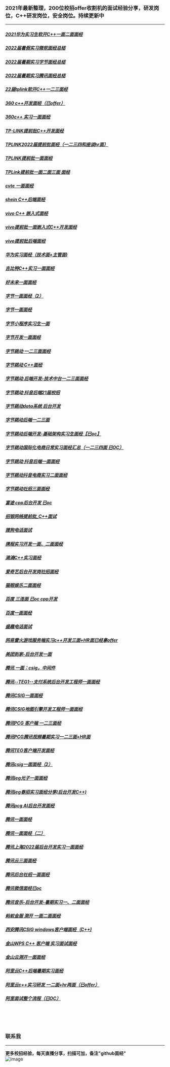 
### 2021年最新整理，200位校招offer收割机的面试经验分享，研发岗位，C++研发岗位，安全岗位。持续更新中
----

##### [2021华为实习生软开C++一面二面面经](https://github.com/0voice/interview_experience/blob/main/2021%E5%8D%8E%E4%B8%BA%E5%AE%9E%E4%B9%A0%E7%94%9F%E8%BD%AF%E5%BC%80C%2B%2B%E4%B8%80%E9%9D%A2%E4%BA%8C%E9%9D%A2%E9%9D%A2%E7%BB%8F/2021%E5%8D%8E%E4%B8%BA%E5%AE%9E%E4%B9%A0%E7%94%9F%E8%BD%AF%E5%BC%80C%2B%2B%E4%B8%80%E9%9D%A2%E4%BA%8C%E9%9D%A2%E9%9D%A2%E7%BB%8F)

##### [2022届暑假实习微软面经总结](https://github.com/0voice/interview_experience/blob/main/2022%E5%B1%8A%E6%9A%91%E5%81%87%E5%AE%9E%E4%B9%A0%E5%BE%AE%E8%BD%AF%E9%9D%A2%E7%BB%8F%E6%80%BB%E7%BB%93/2022%E5%B1%8A%E6%9A%91%E5%81%87%E5%AE%9E%E4%B9%A0%E5%BE%AE%E8%BD%AF%E9%9D%A2%E7%BB%8F%E6%80%BB%E7%BB%93)

##### [2022届暑期实习字节面经总结](https://github.com/0voice/interview_experience/blob/main/2022%E5%B1%8A%E6%9A%91%E6%9C%9F%E5%AE%9E%E4%B9%A0%E5%AD%97%E8%8A%82%E9%9D%A2%E7%BB%8F%E6%80%BB%E7%BB%93/2022%E5%B1%8A%E6%9A%91%E6%9C%9F%E5%AE%9E%E4%B9%A0%E5%AD%97%E8%8A%82%E9%9D%A2%E7%BB%8F%E6%80%BB%E7%BB%93)

##### [2022届暑期实习腾讯面经总结](https://github.com/0voice/interview_experience/blob/main/2022%E5%B1%8A%E6%9A%91%E6%9C%9F%E5%AE%9E%E4%B9%A0%E8%85%BE%E8%AE%AF%E9%9D%A2%E7%BB%8F%E6%80%BB%E7%BB%93/2022%E5%B1%8A%E6%9A%91%E6%9C%9F%E5%AE%9E%E4%B9%A0%E8%85%BE%E8%AE%AF%E9%9D%A2%E7%BB%8F%E6%80%BB%E7%BB%93)

##### [22届tplink软开C++一二三面经](https://github.com/0voice/interview_experience/blob/main/22%E5%B1%8Atplink%E8%BD%AF%E5%BC%80C%2B%2B%E4%B8%80%E4%BA%8C%E4%B8%89%E9%9D%A2%E7%BB%8F/22%E5%B1%8Atplink%E8%BD%AF%E5%BC%80C%2B%2B%E4%B8%80%E4%BA%8C%E4%B8%89%E9%9D%A2%E7%BB%8F)

##### [360 c++开发面经（已offer）](https://github.com/0voice/interview_experience/blob/main/360%20c%2B%2B%E5%BC%80%E5%8F%91%E9%9D%A2%E7%BB%8F%EF%BC%88%E5%B7%B2offer%EF%BC%89/360%20c%2B%2B%E5%BC%80%E5%8F%91%E9%9D%A2%E7%BB%8F%EF%BC%88%E5%B7%B2offer%EF%BC%89)

##### [360c++ 实习一面面经](https://github.com/0voice/interview_experience/blob/main/360c%2B%2B%20%E5%AE%9E%E4%B9%A0%E4%B8%80%E9%9D%A2%E9%9D%A2%E7%BB%8F/360%20C%2B%2B%E5%AE%9E%E4%B9%A0%E4%B8%80%E9%9D%A2%E9%9D%A2%E7%BB%8F)

##### [TP-LINK提前批C++开发面经](https://github.com/0voice/interview_experience/blob/main/TP-LINK%E6%8F%90%E5%89%8D%E6%89%B9C%2B%2B%E5%BC%80%E5%8F%91/TP-LINK%E6%8F%90%E5%89%8D%E6%89%B9C%2B%2B%E5%BC%80%E5%8F%91%E9%9D%A2%E7%BB%8F)

##### [TPLINK2022届提前批面经（一二三四和座谈hr面）](https://github.com/0voice/interview_experience/blob/main/TPLINK2022%E5%B1%8A%E6%8F%90%E5%89%8D%E6%89%B9%E9%9D%A2%E7%BB%8F%EF%BC%88%E4%B8%80%E4%BA%8C%E4%B8%89%E5%9B%9B%E5%92%8C%E5%BA%A7%E8%B0%88hr%E9%9D%A2%EF%BC%89/TPLINK2022%E5%B1%8A%E6%8F%90%E5%89%8D%E6%89%B9%E9%9D%A2%E7%BB%8F%EF%BC%88%E4%B8%80%E4%BA%8C%E4%B8%89%E5%9B%9B%E5%92%8C%E5%BA%A7%E8%B0%88hr%E9%9D%A2%EF%BC%89)

##### [TPLINK提前批一面面经](https://github.com/0voice/interview_experience/blob/main/TPLINK%E6%8F%90%E5%89%8D%E6%89%B9%E4%B8%80%E9%9D%A2%E9%9D%A2%E7%BB%8F/TPLINK%E6%8F%90%E5%89%8D%E6%89%B9%E4%B8%80%E9%9D%A2%E9%9D%A2%E7%BB%8F)

##### [TPLink提前批一面二面三面 面经](https://github.com/0voice/interview_experience/blob/main/TPLink%E6%8F%90%E5%89%8D%E6%89%B9%E4%B8%80%E9%9D%A2%E4%BA%8C%E9%9D%A2%E4%B8%89%E9%9D%A2%20%E9%9D%A2%E7%BB%8F/TPLink%E6%8F%90%E5%89%8D%E6%89%B9%E4%B8%80%E9%9D%A2%E4%BA%8C%E9%9D%A2%E4%B8%89%E9%9D%A2%20%E9%9D%A2%E7%BB%8F)

##### [cvte 一面面经](https://github.com/0voice/interview_experience/blob/main/cvte%20%E4%B8%80%E9%9D%A2%E9%9D%A2%E7%BB%8F/cvte%20%E4%B8%80%E9%9D%A2%E9%9D%A2%E7%BB%8F)

##### [shein C++后端面经](https://github.com/0voice/interview_experience/blob/main/shein%20C%2B%2B%E5%90%8E%E7%AB%AF%E9%9D%A2%E7%BB%8F/shein%20C%2B%2B%E5%90%8E%E7%AB%AF%E9%9D%A2%E7%BB%8F)

##### [vivo C++ 嵌入式面经](https://github.com/0voice/interview_experience/blob/main/vivo%20C%2B%2B%20%E5%B5%8C%E5%85%A5%E5%BC%8F%E9%9D%A2%E7%BB%8F/vivo%20C%2B%2B%20%E5%B5%8C%E5%85%A5%E5%BC%8F%E9%9D%A2%E7%BB%8F)

##### [vivo提前批一面嵌入式C++开发面经](https://github.com/0voice/interview_experience/blob/main/vivo%E6%8F%90%E5%89%8D%E6%89%B9%E4%B8%80%E9%9D%A2%E5%B5%8C%E5%85%A5%E5%BC%8FC%2B%2B%E5%BC%80%E5%8F%91%E9%9D%A2%E7%BB%8F/vivo%E6%8F%90%E5%89%8D%E6%89%B9%E4%B8%80%E9%9D%A2%E5%B5%8C%E5%85%A5%E5%BC%8FC%2B%2B%E5%BC%80%E5%8F%91%E9%9D%A2%E7%BB%8F)

##### [vivo提前批后端面经](https://github.com/0voice/interview_experience/blob/main/vivo%E6%8F%90%E5%89%8D%E6%89%B9%E5%90%8E%E7%AB%AF%E9%9D%A2%E7%BB%8F/vivo%E6%8F%90%E5%89%8D%E6%89%B9%E5%90%8E%E7%AB%AF%E9%9D%A2%E7%BB%8F)

##### [华为实习面经（技术面+主管面)](https://github.com/0voice/interview_experience/blob/main/%E5%8D%8E%E4%B8%BA%E5%AE%9E%E4%B9%A0%E9%9D%A2%E7%BB%8F%EF%BC%88%E6%8A%80%E6%9C%AF%E9%9D%A2%2B%E4%B8%BB%E7%AE%A1%E9%9D%A2%EF%BC%89/%E5%8D%8E%E4%B8%BA%E5%AE%9E%E4%B9%A0%E9%9D%A2%E7%BB%8F%EF%BC%88%E6%8A%80%E6%9C%AF%E9%9D%A2%2B%E4%B8%BB%E7%AE%A1%E9%9D%A2)

##### [吉比特C++实习一面面经](https://github.com/0voice/interview_experience/blob/main/%E5%90%89%E6%AF%94%E7%89%B9C%2B%2B%E5%AE%9E%E4%B9%A0%E4%B8%80%E9%9D%A2%E9%9D%A2%E7%BB%8F/%E5%90%89%E6%AF%94%E7%89%B9C%2B%2B%E5%AE%9E%E4%B9%A0%E4%B8%80%E9%9D%A2%E9%9D%A2%E7%BB%8F)

##### [好未来一面面经](https://github.com/0voice/interview_experience/blob/main/%E5%A5%BD%E6%9C%AA%E6%9D%A5%E4%B8%80%E9%9D%A2%E9%9D%A2%E7%BB%8F/%E5%A5%BD%E6%9C%AA%E6%9D%A5%E4%B8%80%E9%9D%A2%E9%9D%A2%E7%BB%8F)

##### [字节一面面经（2）](https://github.com/0voice/interview_experience/blob/main/%E5%AD%97%E8%8A%82%E4%B8%80%E9%9D%A2%E9%9D%A2%E7%BB%8F%20(2)/%E5%AD%97%E8%8A%82%E4%B8%80%E9%9D%A2%E9%9D%A2%E7%BB%8F)

##### [字节一面面经](https://github.com/0voice/interview_experience/blob/main/%E5%AD%97%E8%8A%82%E4%B8%80%E9%9D%A2%E9%9D%A2%E7%BB%8F/%E5%AD%97%E8%8A%82%E4%B8%80%E9%9D%A2%E9%9D%A2%E7%BB%8F)

##### [字节小程序实习生一面](https://github.com/0voice/interview_experience/blob/main/%E5%AD%97%E8%8A%82%E5%B0%8F%E7%A8%8B%E5%BA%8F%E5%AE%9E%E4%B9%A0%E7%94%9F%E4%B8%80%E9%9D%A2%E9%9D%A2%E7%BB%8F/%E5%AD%97%E8%8A%82%E5%B0%8F%E7%A8%8B%E5%BA%8F%E5%AE%9E%E4%B9%A0%E7%94%9F%E4%B8%80%E9%9D%A2)

##### [字节开发一面面经](https://github.com/0voice/interview_experience/blob/main/%E5%AD%97%E8%8A%82%E5%BC%80%E5%8F%91%E4%B8%80%E9%9D%A2%E9%9D%A2%E7%BB%8F/%E5%AD%97%E8%8A%82%E5%BC%80%E5%8F%91%E4%B8%80%E9%9D%A2%E9%9D%A2%E7%BB%8F)

##### [字节跳动  一二三面面经](https://github.com/0voice/interview_experience/blob/main/%E5%AD%97%E8%8A%82%E8%B7%B3%E5%8A%A8%20%20%E4%B8%80%E4%BA%8C%E4%B8%89%E9%9D%A2%E9%9D%A2%E7%BB%8F/%E5%AD%97%E8%8A%82%E8%B7%B3%E5%8A%A8%20%20%E4%B8%80%E4%BA%8C%E4%B8%89%E9%9D%A2%E9%9D%A2%E7%BB%8F)

##### [字节跳动 C++面经](https://github.com/0voice/interview_experience/blob/main/%E5%AD%97%E8%8A%82%E8%B7%B3%E5%8A%A8%20C%2B%2B%E9%9D%A2%E7%BB%8F/%E5%AD%97%E8%8A%82%E8%B7%B3%E5%8A%A8%20C%2B%2B%E9%9D%A2%E7%BB%8F)

##### [字节跳动 后端开发-技术中台一二三面面经](https://github.com/0voice/interview_experience/blob/main/%E5%AD%97%E8%8A%82%E8%B7%B3%E5%8A%A8%20%E5%90%8E%E7%AB%AF%E5%BC%80%E5%8F%91-%E6%8A%80%E6%9C%AF%E4%B8%AD%E5%8F%B0%E4%B8%80%E4%BA%8C%E4%B8%89%E9%9D%A2%E9%9D%A2%E7%BB%8F/%E5%AD%97%E8%8A%82%E8%B7%B3%E5%8A%A8%20%E5%90%8E%E7%AB%AF%E5%BC%80%E5%8F%91-%E6%8A%80%E6%9C%AF%E4%B8%AD%E5%8F%B0%E4%B8%80%E4%BA%8C%E4%B8%89%E9%9D%A2%E9%9D%A2%E7%BB%8F)

##### [字节跳动 抖音后端21届校招](https://github.com/0voice/interview_experience/blob/main/%E5%AD%97%E8%8A%82%E8%B7%B3%E5%8A%A8%20%E6%8A%96%E9%9F%B3%E5%90%8E%E7%AB%AF21%E5%B1%8A%E6%A0%A1%E6%8B%9B/%E5%AD%97%E8%8A%82%E8%B7%B3%E5%8A%A8%20%E6%8A%96%E9%9F%B3%E5%90%8E%E7%AB%AF21%E5%B1%8A%E6%A0%A1%E6%8B%9B)

##### [字节跳动data系统 后台开发](https://github.com/0voice/interview_experience/blob/main/%E5%AD%97%E8%8A%82%E8%B7%B3%E5%8A%A8data%E7%B3%BB%E7%BB%9F%20%E5%90%8E%E5%8F%B0%E5%BC%80%E5%8F%91/%E5%AD%97%E8%8A%82%E8%B7%B3%E5%8A%A8data%E7%B3%BB%E7%BB%9F%20%E5%90%8E%E5%8F%B0%E5%BC%80%E5%8F%91)

##### [字节跳动后端一二三面](https://github.com/0voice/interview_experience/blob/main/%E5%AD%97%E8%8A%82%E8%B7%B3%E5%8A%A8%E5%90%8E%E7%AB%AF%E4%B8%80%E4%BA%8C%E4%B8%89%E9%9D%A2/%E5%AD%97%E8%8A%82%E8%B7%B3%E5%8A%A8%E5%90%8E%E7%AB%AF%E4%B8%80%E4%BA%8C%E4%B8%89%E9%9D%A2)

##### [字节跳动后端开发-基础架构实习生面经【已oc】](https://github.com/0voice/interview_experience/blob/main/%E5%AD%97%E8%8A%82%E8%B7%B3%E5%8A%A8%E5%90%8E%E7%AB%AF%E5%BC%80%E5%8F%91-%E5%9F%BA%E7%A1%80%E6%9E%B6%E6%9E%84%E5%AE%9E%E4%B9%A0%E7%94%9F%E9%9D%A2%E7%BB%8F%E3%80%90%E5%B7%B2oc%E3%80%91/%E5%AD%97%E8%8A%82%E8%B7%B3%E5%8A%A8%E5%90%8E%E7%AB%AF%E5%BC%80%E5%8F%91-%E5%9F%BA%E7%A1%80%E6%9E%B6%E6%9E%84%E5%AE%9E%E4%B9%A0%E7%94%9F%E9%9D%A2%E7%BB%8F%E3%80%90%E5%B7%B2oc%E3%80%91)

##### [字节跳动国际化电商日常实习面经汇总（一二三四面 已OC）](https://github.com/0voice/interview_experience/blob/main/%E5%AD%97%E8%8A%82%E8%B7%B3%E5%8A%A8%E5%9B%BD%E9%99%85%E5%8C%96%E7%94%B5%E5%95%86%E6%97%A5%E5%B8%B8%E5%AE%9E%E4%B9%A0%E9%9D%A2%E7%BB%8F%E6%B1%87%E6%80%BB%EF%BC%88%E4%B8%80%E4%BA%8C%E4%B8%89%E5%9B%9B%E9%9D%A2%20%E5%B7%B2OC%EF%BC%89/%E5%AD%97%E8%8A%82%E8%B7%B3%E5%8A%A8%E5%9B%BD%E9%99%85%E5%8C%96%E7%94%B5%E5%95%86%E6%97%A5%E5%B8%B8%E5%AE%9E%E4%B9%A0%E9%9D%A2%E7%BB%8F%E6%B1%87%E6%80%BB%EF%BC%88%E4%B8%80%E4%BA%8C%E4%B8%89%E5%9B%9B%E9%9D%A2%20%E5%B7%B2OC%EF%BC%89)

##### [字节跳动 抖音后端一面面经](https://github.com/0voice/interview_experience/blob/main/%E5%AD%97%E8%8A%82%E8%B7%B3%E5%8A%A8%E6%8A%96%E9%9F%B3%E5%90%8E%E7%AB%AF%E4%B8%80%E9%9D%A2%E9%9D%A2%E7%BB%8F/%E5%AD%97%E8%8A%82%E8%B7%B3%E5%8A%A8%20%E6%8A%96%E9%9F%B3%E5%90%8E%E7%AB%AF%E4%B8%80%E9%9D%A2%E9%9D%A2%E7%BB%8F)

##### [字节跳动抖音电商实习二面面经](https://github.com/0voice/interview_experience/blob/main/%E5%AD%97%E8%8A%82%E8%B7%B3%E5%8A%A8%E6%8A%96%E9%9F%B3%E7%94%B5%E5%95%86%E5%AE%9E%E4%B9%A0%E4%BA%8C%E9%9D%A2%E9%9D%A2%E7%BB%8F/%E5%AD%97%E8%8A%82%E8%B7%B3%E5%8A%A8%E6%8A%96%E9%9F%B3%E7%94%B5%E5%95%86%E5%AE%9E%E4%B9%A0%E4%BA%8C%E9%9D%A2%E9%9D%A2%E7%BB%8F)

##### [字节跳动社招三面面经](https://github.com/0voice/interview_experience/blob/main/%E5%AD%97%E8%8A%82%E8%B7%B3%E5%8A%A8%E7%A4%BE%E6%8B%9B%E4%B8%89%E9%9D%A2%E9%9D%A2%E7%BB%8F/%E5%AD%97%E8%8A%82%E8%B7%B3%E5%8A%A8%E7%A4%BE%E6%8B%9B%E4%B8%89%E9%9D%A2%E9%9D%A2%E7%BB%8F)

##### [富途 cpp后台开发 已oc](https://github.com/0voice/interview_experience/blob/main/%E5%AF%8C%E9%80%94%20cpp%E5%90%8E%E5%8F%B0%E5%BC%80%E5%8F%91%20%E5%B7%B2oc/%E5%AF%8C%E9%80%94%20cpp%E5%90%8E%E5%8F%B0%E5%BC%80%E5%8F%91%20%E5%B7%B2oc)

##### [招银网络提前批_C++面试](https://github.com/0voice/interview_experience/blob/main/%E6%8B%9B%E9%93%B6%E7%BD%91%E7%BB%9C%E6%8F%90%E5%89%8D%E6%89%B9_C%2B%2B%E9%9D%A2%E8%AF%95/%E6%8B%9B%E9%93%B6%E7%BD%91%E7%BB%9C%E6%8F%90%E5%89%8D%E6%89%B9_C%2B%2B%E9%9D%A2%E8%AF%95)

##### [搜狗电话面试](https://github.com/0voice/interview_experience/blob/main/%E6%90%9C%E7%8B%97%E7%94%B5%E8%AF%9D%E9%9D%A2%E8%AF%95/%E6%90%9C%E7%8B%97%E7%94%B5%E8%AF%9D%E9%9D%A2%E8%AF%95)

##### [携程实习开发一面、二面面经](https://github.com/0voice/interview_experience/blob/main/%E6%90%BA%E7%A8%8B%E5%AE%9E%E4%B9%A0%E5%BC%80%E5%8F%91%E4%B8%80%E9%9D%A2%E3%80%81%E4%BA%8C%E9%9D%A2%E9%9D%A2%E7%BB%8F/%E6%90%BA%E7%A8%8B%E5%AE%9E%E4%B9%A0%E5%BC%80%E5%8F%91%E4%B8%80%E9%9D%A2%E3%80%81%E4%BA%8C%E9%9D%A2%E9%9D%A2%E7%BB%8F)

##### [滴滴C++实习面经](https://github.com/0voice/interview_experience/blob/main/%E6%BB%B4%E6%BB%B4C%2B%2B%E5%AE%9E%E4%B9%A0%E9%9D%A2%E7%BB%8F/%E6%BB%B4%E6%BB%B4C%2B%2B%E5%AE%9E%E4%B9%A0%E9%9D%A2%E7%BB%8F)

##### [爱奇艺后台开发岗社招面经](https://github.com/0voice/interview_experience/blob/main/%E7%88%B1%E5%A5%87%E8%89%BA%E5%90%8E%E5%8F%B0%E5%BC%80%E5%8F%91%E5%B2%97%E7%A4%BE%E6%8B%9B%E9%9D%A2%E7%BB%8F/%E7%88%B1%E5%A5%87%E8%89%BA%E5%90%8E%E5%8F%B0%E5%BC%80%E5%8F%91%E5%B2%97%E7%A4%BE%E6%8B%9B%E9%9D%A2%E7%BB%8F)

##### [猫眼娱乐二面面经](https://github.com/0voice/interview_experience/blob/main/%E7%8C%AB%E7%9C%BC%E5%A8%B1%E4%B9%90%E4%BA%8C%E9%9D%A2%E9%9D%A2%E7%BB%8F/%E7%8C%AB%E7%9C%BC%E5%A8%B1%E4%B9%90%E4%BA%8C%E9%9D%A2%E9%9D%A2%E7%BB%8F)

##### [百度 三连面 已oc cpp开发](https://github.com/0voice/interview_experience/blob/main/%E7%99%BE%E5%BA%A6%20%E4%B8%89%E8%BF%9E%E9%9D%A2%20%E5%B7%B2oc%20cpp%E5%BC%80%E5%8F%91/%E7%99%BE%E5%BA%A6%20%E4%B8%89%E8%BF%9E%E9%9D%A2%20%E5%B7%B2oc%20cpp%E5%BC%80%E5%8F%91)

##### [百度一面面经](https://github.com/0voice/interview_experience/blob/main/%E7%99%BE%E5%BA%A6%E4%B8%80%E9%9D%A2%E9%9D%A2%E7%BB%8F/%E7%99%BE%E5%BA%A6%E4%B8%80%E9%9D%A2%E9%9D%A2%E7%BB%8F)

##### [盛趣电话面试](https://github.com/0voice/interview_experience/blob/main/%E7%9B%9B%E8%B6%A3%E7%94%B5%E8%AF%9D%E9%9D%A2%E8%AF%95/%E7%9B%9B%E8%B6%A3%E7%94%B5%E8%AF%9D%E9%9D%A2%E8%AF%95)

##### [网易雷火游戏服务端实习c++开发三面+HR面已经拿offer](https://github.com/0voice/interview_experience/blob/main/%E7%BD%91%E6%98%93%E9%9B%B7%E7%81%AB%E6%B8%B8%E6%88%8F%E6%9C%8D%E5%8A%A1%E7%AB%AF%E5%AE%9E%E4%B9%A0c%2B%2B%E5%BC%80%E5%8F%91%E4%B8%89%E9%9D%A2%2BHR%E9%9D%A2%E5%B7%B2%E7%BB%8F%E6%8B%BFoffer/%E7%BD%91%E6%98%93%E9%9B%B7%E7%81%AB%E6%B8%B8%E6%88%8F%E6%9C%8D%E5%8A%A1%E7%AB%AF%E5%AE%9E%E4%B9%A0c%2B%2B%E5%BC%80%E5%8F%91%E4%B8%89%E9%9D%A2%2BHR%E9%9D%A2%E5%B7%B2%E7%BB%8F%E6%8B%BFoffer)

##### [美团到家-后台开发一面](https://github.com/0voice/interview_experience/blob/main/%E7%BE%8E%E5%9B%A2%E5%88%B0%E5%AE%B6-%E5%90%8E%E5%8F%B0%E5%BC%80%E5%8F%91%E4%B8%80%E9%9D%A2/%E7%BE%8E%E5%9B%A2%E5%88%B0%E5%AE%B6-%E5%90%8E%E5%8F%B0%E5%BC%80%E5%8F%91%E4%B8%80%E9%9D%A2)

##### [腾讯 一面：csig，中间件](https://github.com/0voice/interview_experience/blob/main/%E8%85%BE%E8%AE%AF%20%E4%B8%80%E9%9D%A2%EF%BC%9Acsig%EF%BC%8C%E4%B8%AD%E9%97%B4%E4%BB%B6%E9%9D%A2%E7%BB%8F/%E8%85%BE%E8%AE%AF%20%E4%B8%80%E9%9D%A2%EF%BC%9Acsig%EF%BC%8C%E4%B8%AD%E9%97%B4%E4%BB%B6)

##### [腾讯--TEG1--支付系统后台开发工程师一面面经](https://github.com/0voice/interview_experience/blob/main/%E8%85%BE%E8%AE%AF--TEG1--%E6%94%AF%E4%BB%98%E7%B3%BB%E7%BB%9F%E5%90%8E%E5%8F%B0%E5%BC%80%E5%8F%91%E5%B7%A5%E7%A8%8B%E5%B8%88%E4%B8%80%E9%9D%A2%E9%9D%A2%E7%BB%8F/%E8%85%BE%E8%AE%AF--TEG1--%E6%94%AF%E4%BB%98%E7%B3%BB%E7%BB%9F%E5%90%8E%E5%8F%B0%E5%BC%80%E5%8F%91%E5%B7%A5%E7%A8%8B%E5%B8%88%E4%B8%80%E9%9D%A2%E9%9D%A2%E7%BB%8F)

##### [腾讯CSIG一面面经](https://github.com/0voice/interview_experience/blob/main/%E8%85%BE%E8%AE%AFCSIG%E4%B8%80%E9%9D%A2%E9%9D%A2%E7%BB%8F/%E8%85%BE%E8%AE%AFCSIG%E4%B8%80%E9%9D%A2%E9%9D%A2%E7%BB%8F)

##### [腾讯CSIG地图引擎开发工程师一面面经](https://github.com/0voice/interview_experience/blob/main/%E8%85%BE%E8%AE%AFCSIG%E5%9C%B0%E5%9B%BE%E5%BC%95%E6%93%8E%E5%BC%80%E5%8F%91%E5%B7%A5%E7%A8%8B%E5%B8%88%E4%B8%80%E9%9D%A2%E9%9D%A2%E7%BB%8F/%E8%85%BE%E8%AE%AFCSIG%E5%9C%B0%E5%9B%BE%E5%BC%95%E6%93%8E%E5%BC%80%E5%8F%91%E5%B7%A5%E7%A8%8B%E5%B8%88%E4%B8%80%E9%9D%A2%E9%9D%A2%E7%BB%8F)

##### [腾讯PCG 客户端 一二三面经](https://github.com/0voice/interview_experience/blob/main/%E8%85%BE%E8%AE%AFPCG%20%E5%AE%A2%E6%88%B7%E7%AB%AF%20%E4%B8%80%E4%BA%8C%E4%B8%89%E9%9D%A2%E7%BB%8F/%E8%85%BE%E8%AE%AFPCG%20%E5%AE%A2%E6%88%B7%E7%AB%AF%20%E4%B8%80%E4%BA%8C%E4%B8%89%E9%9D%A2%E7%BB%8F)

##### [腾讯PCG腾讯视频暑期实习一二三面+HR面](https://github.com/0voice/interview_experience/blob/main/%E8%85%BE%E8%AE%AFPCG%E8%85%BE%E8%AE%AF%E8%A7%86%E9%A2%91%E6%9A%91%E6%9C%9F%E5%AE%9E%E4%B9%A0%E4%B8%80%E4%BA%8C%E4%B8%89%E9%9D%A2%2BHR%E9%9D%A2/%E8%85%BE%E8%AE%AFPCG%E8%85%BE%E8%AE%AF%E8%A7%86%E9%A2%91%E6%9A%91%E6%9C%9F%E5%AE%9E%E4%B9%A0%E4%B8%80%E4%BA%8C%E4%B8%89%E9%9D%A2%2BHR%E9%9D%A2)

##### [腾讯TEG客户端开发面经](https://github.com/0voice/interview_experience/blob/main/%E8%85%BE%E8%AE%AFTEG%E5%AE%A2%E6%88%B7%E7%AB%AF%E5%BC%80%E5%8F%91%E9%9D%A2%E7%BB%8F/%E8%85%BE%E8%AE%AFTEG%E5%AE%A2%E6%88%B7%E7%AB%AF%E5%BC%80%E5%8F%91%E9%9D%A2%E7%BB%8F)

##### [腾讯csig一面面经（2）](https://github.com/0voice/interview_experience/blob/main/%E8%85%BE%E8%AE%AFcsig%E4%B8%80%E9%9D%A2%E9%9D%A2%E7%BB%8F%20(2)/%E8%85%BE%E8%AE%AFcsig%E4%B8%80%E9%9D%A2%E9%9D%A2%E7%BB%8F)

##### [腾讯ieg光子一面面经](https://github.com/0voice/interview_experience/blob/main/%E8%85%BE%E8%AE%AFieg%E5%85%89%E5%AD%90%E4%B8%80%E9%9D%A2%E9%9D%A2%E7%BB%8F/%E8%85%BE%E8%AE%AFieg%E5%85%89%E5%AD%90%E4%B8%80%E9%9D%A2%E9%9D%A2%E7%BB%8F)

##### [腾讯ieg春招实习面经分享(后台开发C++)](https://github.com/0voice/interview_experience/blob/main/%E8%85%BE%E8%AE%AFieg%E6%98%A5%E6%8B%9B%E5%AE%9E%E4%B9%A0%E9%9D%A2%E7%BB%8F%E5%88%86%E4%BA%AB(%E5%90%8E%E5%8F%B0%E5%BC%80%E5%8F%91C%2B%2B)/%E8%85%BE%E8%AE%AFieg%E6%98%A5%E6%8B%9B%E5%AE%9E%E4%B9%A0%E9%9D%A2%E7%BB%8F%E5%88%86%E4%BA%AB(%E5%90%8E%E5%8F%B0%E5%BC%80%E5%8F%91C%2B%2B))

##### [腾讯pcg AI后台开发面经](https://github.com/0voice/interview_experience/blob/main/%E8%85%BE%E8%AE%AFpcg%20AI%E5%90%8E%E5%8F%B0%E5%BC%80%E5%8F%91%E9%9D%A2%E7%BB%8F/%E8%85%BE%E8%AE%AFpcg%20AI%E5%90%8E%E5%8F%B0%E5%BC%80%E5%8F%91%E9%9D%A2%E7%BB%8F)

##### [腾讯一面面经](https://github.com/0voice/interview_experience/blob/main/%E8%85%BE%E8%AE%AF%E4%B8%80%E9%9D%A2%E9%9D%A2%E7%BB%8F/%E8%85%BE%E8%AE%AF%E4%B8%80%E9%9D%A2%E9%9D%A2%E7%BB%8F)

##### [腾讯一面面经（二）](https://github.com/0voice/interview_experience/blob/main/%E8%85%BE%E8%AE%AF%E4%B8%80%E9%9D%A2%E9%9D%A2%E7%BB%8F%EF%BC%88%E4%BA%8C%EF%BC%89/%E8%85%BE%E8%AE%AF%E4%B8%80%E9%9D%A2%E9%9D%A2%E7%BB%8F)

##### [腾讯上海2022届后台开发实习一面面经](https://github.com/0voice/interview_experience/blob/main/%E8%85%BE%E8%AE%AF%E4%B8%8A%E6%B5%B72022%E5%B1%8A%E5%90%8E%E5%8F%B0%E5%BC%80%E5%8F%91%E5%AE%9E%E4%B9%A0%E4%B8%80%E9%9D%A2%E9%9D%A2%E7%BB%8F/%E8%85%BE%E8%AE%AF%E4%B8%8A%E6%B5%B72022%E5%B1%8A%E5%90%8E%E5%8F%B0%E5%BC%80%E5%8F%91%E5%AE%9E%E4%B9%A0%E4%B8%80%E9%9D%A2%E9%9D%A2%E7%BB%8F)

##### [腾讯云三面面经](https://github.com/0voice/interview_experience/blob/main/%E8%85%BE%E8%AE%AF%E4%BA%91%E4%B8%89%E9%9D%A2%E9%9D%A2%E7%BB%8F/%E8%85%BE%E8%AE%AF%E4%BA%91%E4%B8%89%E9%9D%A2%E9%9D%A2%E7%BB%8F)

##### [腾讯后台社招一面面经](https://github.com/0voice/interview_experience/blob/main/%E8%85%BE%E8%AE%AF%E5%90%8E%E5%8F%B0%E7%A4%BE%E6%8B%9B%E4%B8%80%E9%9D%A2%E9%9D%A2%E7%BB%8F/%E8%85%BE%E8%AE%AF%E5%90%8E%E5%8F%B0%E7%A4%BE%E6%8B%9B%E4%B8%80%E9%9D%A2%E9%9D%A2%E7%BB%8F)

##### [腾讯微信面经已oc](https://github.com/0voice/interview_experience/blob/main/%E8%85%BE%E8%AE%AF%E5%BE%AE%E4%BF%A1%E9%9D%A2%E7%BB%8F%E5%B7%B2oc/%E8%85%BE%E8%AE%AF%E5%BE%AE%E4%BF%A1%E9%9D%A2%E7%BB%8F%E5%B7%B2oc)

##### [腾讯音乐-后台开发-暑期实习一、二面面经](https://github.com/0voice/interview_experience/blob/main/%E8%85%BE%E8%AE%AF%E9%9F%B3%E4%B9%90-%E5%90%8E%E5%8F%B0%E5%BC%80%E5%8F%91-%E6%9A%91%E6%9C%9F%E5%AE%9E%E4%B9%A0%E4%B8%80%E3%80%81%E4%BA%8C%E9%9D%A2%E9%9D%A2%E7%BB%8F/%E8%85%BE%E8%AE%AF%E9%9F%B3%E4%B9%90-%E5%90%8E%E5%8F%B0%E5%BC%80%E5%8F%91-%E6%9A%91%E6%9C%9F%E5%AE%9E%E4%B9%A0%E4%B8%80%E3%80%81%E4%BA%8C%E9%9D%A2%E9%9D%A2%E7%BB%8F)

##### [蚂蚁金服 测开 一面二面面经](https://github.com/0voice/interview_experience/blob/main/%E8%9A%82%E8%9A%81%E9%87%91%E6%9C%8D%20%E6%B5%8B%E5%BC%80%20%E4%B8%80%E9%9D%A2%E4%BA%8C%E9%9D%A2%E9%9D%A2%E7%BB%8F/%E8%9A%82%E8%9A%81%E9%87%91%E6%9C%8D%C2%A0%E6%B5%8B%E5%BC%80%20%E4%B8%80%E9%9D%A2%E4%BA%8C%E9%9D%A2%E9%9D%A2%E7%BB%8F)

##### [西安腾讯CSIG windows客户端面经（C++)](https://github.com/0voice/interview_experience/blob/main/%E8%A5%BF%E5%AE%89%E8%85%BE%E8%AE%AFCSIG%20windows%E5%AE%A2%E6%88%B7%E7%AB%AF%E9%9D%A2%E7%BB%8F%EF%BC%88C%2B%2B)

##### [金山WPS C++ 客户端 实习面试面经](https://github.com/0voice/interview_experience/blob/main/%E9%87%91%E5%B1%B1WPS%20C%2B%2B%20%E5%AE%A2%E6%88%B7%E7%AB%AF%20%E5%AE%9E%E4%B9%A0%E9%9D%A2%E8%AF%95%E9%9D%A2%E7%BB%8F/%E9%87%91%E5%B1%B1WPS%20C%2B%2B%20%E5%AE%A2%E6%88%B7%E7%AB%AF%20%E5%AE%9E%E4%B9%A0%E9%9D%A2%E8%AF%95%E9%9D%A2%E7%BB%8F)

##### [金山云测开一面面经](https://github.com/0voice/interview_experience/blob/main/%E9%87%91%E5%B1%B1%E4%BA%91%E6%B5%8B%E5%BC%80%E4%B8%80%E9%9D%A2%E9%9D%A2%E7%BB%8F/%E9%87%91%E5%B1%B1%E4%BA%91%E6%B5%8B%E5%BC%80%E4%B8%80%E9%9D%A2%E9%9D%A2%E7%BB%8F)

##### [阿里云C++后端暑期实习面经](https://github.com/0voice/interview_experience/blob/main/%E9%98%BF%E9%87%8C%E4%BA%91C%2B%2B%E5%90%8E%E7%AB%AF%E6%9A%91%E6%9C%9F%E5%AE%9E%E4%B9%A0%E9%9D%A2%E7%BB%8F/%E9%98%BF%E9%87%8C%E4%BA%91C%2B%2B%E5%90%8E%E7%AB%AF%E6%9A%91%E6%9C%9F%E5%AE%9E%E4%B9%A0%E9%9D%A2%E7%BB%8F)

##### [阿里云c++实习研发 一二面+hr两面（已offer）](https://github.com/0voice/interview_experience/blob/main/%E9%98%BF%E9%87%8C%E4%BA%91c%2B%2B%E5%AE%9E%E4%B9%A0%E7%A0%94%E5%8F%91%20%E4%B8%80%E4%BA%8C%E9%9D%A2%2Bhr%E4%B8%A4%E9%9D%A2%EF%BC%88%E5%B7%B2offer%EF%BC%89/%E9%98%BF%E9%87%8C%E4%BA%91c%2B%2B%E5%AE%9E%E4%B9%A0%E7%A0%94%E5%8F%91%20%E4%B8%80%E4%BA%8C%E9%9D%A2%2Bhr%E4%B8%A4%E9%9D%A2%EF%BC%88%E5%B7%B2offer%EF%BC%89)

##### [阿里面试整个流程（已OC）](https://github.com/0voice/interview_experience/blob/main/%E9%98%BF%E9%87%8C%E9%9D%A2%E8%AF%95%EF%BC%88%E5%B7%B2OC%EF%BC%89/%E9%98%BF%E9%87%8C%E9%9D%A2%E8%AF%95%E6%95%B4%E4%B8%AA%E6%B5%81%E7%A8%8B%EF%BC%88%E5%B7%B2OC%EF%BC%89)
<br/>
<br/>
<br/>

### 联系我
----
**更多校招经验，每天直播分享，扫描可加，备注"github面经"**<br/>
![image](https://www.0voice.com/uiwebsite/img/barcode/cz.jpg)
